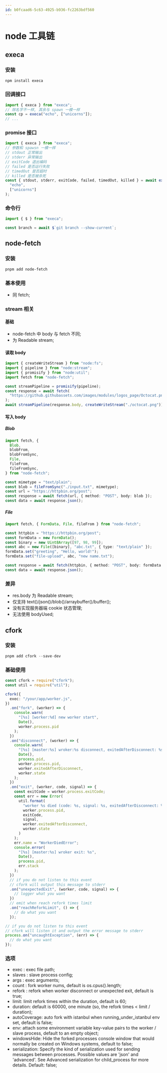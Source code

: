 ```yaml
---
id: b0fcaad6-5c63-4925-b936-fc2263bdf560
---
```

# node 工具链

## execa

### 安装

```bash
npm install execa
```

### 回调接口

```typescript
import { execa } from "execa";
// 除名字不一样, 其余与 spawn 一模一样
const cp = execa("echo", ["unicorns"]);
// ...
```

### promise 接口

```typescript
import { execa } from "execa";
// 参数和 spawsn 一模一样
// stdout 正常输出
// stderr 异常输出
// exitCode 退出编码
// failed 是否运行失败
// timedOut 是否超时
// killed 是否被杀死
const { stdout, stderr, exitCode, failed, timedOut, killed } = await execa(
  "echo",
  ["unicorns"]
);
```

### 命令行

```typescript
import { $ } from "execa";

const branch = await $`git branch --show-current`;
```

## node-fetch

### 安装

```bash
pnpm add node-fetch
```

### 基本使用

- 同 fetch;

### stream 相关

#### 基础

- node-fetch 中 body 与 fetch 不同;
- 为 Readable stream;

#### 读取 body

```typescript
import { createWriteStream } from "node:fs";
import { pipeline } from "node:stream";
import { promisify } from "node:util";
import fetch from "node-fetch";

const streamPipeline = promisify(pipeline);
const response = await fetch(
  "https://github.githubassets.com/images/modules/logos_page/Octocat.png"
);
await streamPipeline(response.body, createWriteStream("./octocat.png"));
```

#### 写入 body

##### Blob

```typescript
import fetch, {
  Blob,
  blobFrom,
  blobFromSync,
  File,
  fileFrom,
  fileFromSync,
} from "node-fetch";

const mimetype = "text/plain";
const blob = fileFromSync("./input.txt", mimetype);
const url = "https://httpbin.org/post";
const response = await fetch(url, { method: "POST", body: blob });
const data = await response.json();
```

##### File

```typescript
import fetch, { FormData, File, fileFrom } from "node-fetch";

const httpbin = "https://httpbin.org/post";
const formData = new FormData();
const binary = new Uint8Array([97, 98, 99]);
const abc = new File([binary], "abc.txt", { type: "text/plain" });
formData.set("greeting", "Hello, world!");
formData.set("file-upload", abc, "new name.txt");

const response = await fetch(httpbin, { method: "POST", body: formData });
const data = await response.json();
```

### 差异

- res.body 为 Readable stream;
- 仅支持 text()/json()/blob()/arraybuffer()/buffer();
- 没有实现服务器端 cookie 状态管理;
- 无法使用 bodyUsed;

## cfork

### 安装

```typescript
pnpm add cfork --save-dev
```

### 基础使用

```typescript
const cfork = require("cfork");
const util = require("util");

cfork({
  exec: "/your/app/worker.js",
})
  .on("fork", (worker) => {
    console.warn(
      "[%s] [worker:%d] new worker start",
      Date(),
      worker.process.pid
    );
  })
  .on("disconnect", (worker) => {
    console.warn(
      "[%s] [master:%s] wroker:%s disconnect, exitedAfterDisconnect: %s, state: %s.",
      Date(),
      process.pid,
      worker.process.pid,
      worker.exitedAfterDisconnect,
      worker.state
    );
  })
  .on("exit", (worker, code, signal) => {
    const exitCode = worker.process.exitCode;
    const err = new Error(
      util.format(
        "worker %s died (code: %s, signal: %s, exitedAfterDisconnect: %s, state: %s)",
        worker.process.pid,
        exitCode,
        signal,
        worker.exitedAfterDisconnect,
        worker.state
      )
    );
    err.name = "WorkerDiedError";
    console.error(
      "[%s] [master:%s] wroker exit: %s",
      Date(),
      process.pid,
      err.stack
    );
  })
  // if you do not listen to this event
  // cfork will output this message to stderr
  .on("unexpectedExit", (worker, code, signal) => {
    // logger what you want
  })
  // emit when reach refork times limit
  .on("reachReforkLimit", () => {
    // do what you want
  });

// if you do not listen to this event
// cfork will listen it and output the error message to stderr
process.on("uncaughtException", (err) => {
  // do what you want
});
```

### 选项

- exec : exec file path;
- slaves : slave process config;
- args : exec arguments;
- count : fork worker nums, default is os.cpus().length;
- refork : refork when worker disconnect or unexpected exit, default is true;
- limit: limit refork times within the duration, default is 60;
- duration: default is 60000, one minute (so, the refork times < limit / duration);
- autoCoverage: auto fork with istanbul when running_under_istanbul env set, default is false;
- env: attach some environment variable key-value pairs to the worker / slave process, default to an empty object;
- windowsHide: Hide the forked processes console window that would normally be created on Windows systems, default to false;
- serialization: Specify the kind of serialization used for sending messages between processes. Possible values are 'json' and 'advanced'. See Advanced serialization for child_process for more details. Default: false;
